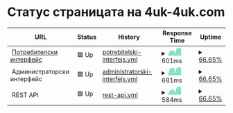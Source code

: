 # Статус страницата на 4uk-4uk.com

<!--start: status pages-->
<!-- This summary is generated by Upptime (https://github.com/upptime/upptime) -->
<!-- Do not edit this manually, your changes will be overwritten -->
<!-- prettier-ignore -->
| URL | Status | History | Response Time | Uptime |
| --- | ------ | ------- | ------------- | ------ |
| <img alt="" src="https://icons.duckduckgo.com/ip3/4uk-4uk.com.ico" height="13"> [Потребителски интерфейс](https://4uk-4uk.com) | 🟩 Up | [potrebitelski-interfejs.yml](https://github.com/4uk4uk/status-page/commits/HEAD/history/potrebitelski-interfejs.yml) | <details><summary><img alt="Response time graph" src="./graphs/potrebitelski-interfejs/response-time-week.png" height="20"> 601ms</summary><br><a href="https://status.4uk-4uk.com/history/potrebitelski-interfejs"><img alt="Response time 556" src="https://img.shields.io/endpoint?url=https%3A%2F%2Fraw.githubusercontent.com%2F4uk4uk%2Fstatus-page%2FHEAD%2Fapi%2Fpotrebitelski-interfejs%2Fresponse-time.json"></a><br><a href="https://status.4uk-4uk.com/history/potrebitelski-interfejs"><img alt="24-hour response time 818" src="https://img.shields.io/endpoint?url=https%3A%2F%2Fraw.githubusercontent.com%2F4uk4uk%2Fstatus-page%2FHEAD%2Fapi%2Fpotrebitelski-interfejs%2Fresponse-time-day.json"></a><br><a href="https://status.4uk-4uk.com/history/potrebitelski-interfejs"><img alt="7-day response time 601" src="https://img.shields.io/endpoint?url=https%3A%2F%2Fraw.githubusercontent.com%2F4uk4uk%2Fstatus-page%2FHEAD%2Fapi%2Fpotrebitelski-interfejs%2Fresponse-time-week.json"></a><br><a href="https://status.4uk-4uk.com/history/potrebitelski-interfejs"><img alt="30-day response time 556" src="https://img.shields.io/endpoint?url=https%3A%2F%2Fraw.githubusercontent.com%2F4uk4uk%2Fstatus-page%2FHEAD%2Fapi%2Fpotrebitelski-interfejs%2Fresponse-time-month.json"></a><br><a href="https://status.4uk-4uk.com/history/potrebitelski-interfejs"><img alt="1-year response time 556" src="https://img.shields.io/endpoint?url=https%3A%2F%2Fraw.githubusercontent.com%2F4uk4uk%2Fstatus-page%2FHEAD%2Fapi%2Fpotrebitelski-interfejs%2Fresponse-time-year.json"></a></details> | <details><summary><a href="https://status.4uk-4uk.com/history/potrebitelski-interfejs">66.65%</a></summary><a href="https://status.4uk-4uk.com/history/potrebitelski-interfejs"><img alt="All-time uptime 77.77%" src="https://img.shields.io/endpoint?url=https%3A%2F%2Fraw.githubusercontent.com%2F4uk4uk%2Fstatus-page%2FHEAD%2Fapi%2Fpotrebitelski-interfejs%2Fuptime.json"></a><br><a href="https://status.4uk-4uk.com/history/potrebitelski-interfejs"><img alt="24-hour uptime 0.00%" src="https://img.shields.io/endpoint?url=https%3A%2F%2Fraw.githubusercontent.com%2F4uk4uk%2Fstatus-page%2FHEAD%2Fapi%2Fpotrebitelski-interfejs%2Fuptime-day.json"></a><br><a href="https://status.4uk-4uk.com/history/potrebitelski-interfejs"><img alt="7-day uptime 66.65%" src="https://img.shields.io/endpoint?url=https%3A%2F%2Fraw.githubusercontent.com%2F4uk4uk%2Fstatus-page%2FHEAD%2Fapi%2Fpotrebitelski-interfejs%2Fuptime-week.json"></a><br><a href="https://status.4uk-4uk.com/history/potrebitelski-interfejs"><img alt="30-day uptime 77.77%" src="https://img.shields.io/endpoint?url=https%3A%2F%2Fraw.githubusercontent.com%2F4uk4uk%2Fstatus-page%2FHEAD%2Fapi%2Fpotrebitelski-interfejs%2Fuptime-month.json"></a><br><a href="https://status.4uk-4uk.com/history/potrebitelski-interfejs"><img alt="1-year uptime 77.77%" src="https://img.shields.io/endpoint?url=https%3A%2F%2Fraw.githubusercontent.com%2F4uk4uk%2Fstatus-page%2FHEAD%2Fapi%2Fpotrebitelski-interfejs%2Fuptime-year.json"></a></details>
| <img alt="" src="https://icons.duckduckgo.com/ip3/null.ico" height="13"> Администраторски интерфейс | 🟩 Up | [administratorski-interfejs.yml](https://github.com/4uk4uk/status-page/commits/HEAD/history/administratorski-interfejs.yml) | <details><summary><img alt="Response time graph" src="./graphs/administratorski-interfejs/response-time-week.png" height="20"> 681ms</summary><br><a href="https://status.4uk-4uk.com/history/administratorski-interfejs"><img alt="Response time 696" src="https://img.shields.io/endpoint?url=https%3A%2F%2Fraw.githubusercontent.com%2F4uk4uk%2Fstatus-page%2FHEAD%2Fapi%2Fadministratorski-interfejs%2Fresponse-time.json"></a><br><a href="https://status.4uk-4uk.com/history/administratorski-interfejs"><img alt="24-hour response time 712" src="https://img.shields.io/endpoint?url=https%3A%2F%2Fraw.githubusercontent.com%2F4uk4uk%2Fstatus-page%2FHEAD%2Fapi%2Fadministratorski-interfejs%2Fresponse-time-day.json"></a><br><a href="https://status.4uk-4uk.com/history/administratorski-interfejs"><img alt="7-day response time 681" src="https://img.shields.io/endpoint?url=https%3A%2F%2Fraw.githubusercontent.com%2F4uk4uk%2Fstatus-page%2FHEAD%2Fapi%2Fadministratorski-interfejs%2Fresponse-time-week.json"></a><br><a href="https://status.4uk-4uk.com/history/administratorski-interfejs"><img alt="30-day response time 696" src="https://img.shields.io/endpoint?url=https%3A%2F%2Fraw.githubusercontent.com%2F4uk4uk%2Fstatus-page%2FHEAD%2Fapi%2Fadministratorski-interfejs%2Fresponse-time-month.json"></a><br><a href="https://status.4uk-4uk.com/history/administratorski-interfejs"><img alt="1-year response time 696" src="https://img.shields.io/endpoint?url=https%3A%2F%2Fraw.githubusercontent.com%2F4uk4uk%2Fstatus-page%2FHEAD%2Fapi%2Fadministratorski-interfejs%2Fresponse-time-year.json"></a></details> | <details><summary><a href="https://status.4uk-4uk.com/history/administratorski-interfejs">66.65%</a></summary><a href="https://status.4uk-4uk.com/history/administratorski-interfejs"><img alt="All-time uptime 77.77%" src="https://img.shields.io/endpoint?url=https%3A%2F%2Fraw.githubusercontent.com%2F4uk4uk%2Fstatus-page%2FHEAD%2Fapi%2Fadministratorski-interfejs%2Fuptime.json"></a><br><a href="https://status.4uk-4uk.com/history/administratorski-interfejs"><img alt="24-hour uptime 0.00%" src="https://img.shields.io/endpoint?url=https%3A%2F%2Fraw.githubusercontent.com%2F4uk4uk%2Fstatus-page%2FHEAD%2Fapi%2Fadministratorski-interfejs%2Fuptime-day.json"></a><br><a href="https://status.4uk-4uk.com/history/administratorski-interfejs"><img alt="7-day uptime 66.65%" src="https://img.shields.io/endpoint?url=https%3A%2F%2Fraw.githubusercontent.com%2F4uk4uk%2Fstatus-page%2FHEAD%2Fapi%2Fadministratorski-interfejs%2Fuptime-week.json"></a><br><a href="https://status.4uk-4uk.com/history/administratorski-interfejs"><img alt="30-day uptime 77.77%" src="https://img.shields.io/endpoint?url=https%3A%2F%2Fraw.githubusercontent.com%2F4uk4uk%2Fstatus-page%2FHEAD%2Fapi%2Fadministratorski-interfejs%2Fuptime-month.json"></a><br><a href="https://status.4uk-4uk.com/history/administratorski-interfejs"><img alt="1-year uptime 77.77%" src="https://img.shields.io/endpoint?url=https%3A%2F%2Fraw.githubusercontent.com%2F4uk4uk%2Fstatus-page%2FHEAD%2Fapi%2Fadministratorski-interfejs%2Fuptime-year.json"></a></details>
| <img alt="" src="https://icons.duckduckgo.com/ip3/null.ico" height="13"> REST API | 🟩 Up | [rest-api.yml](https://github.com/4uk4uk/status-page/commits/HEAD/history/rest-api.yml) | <details><summary><img alt="Response time graph" src="./graphs/rest-api/response-time-week.png" height="20"> 584ms</summary><br><a href="https://status.4uk-4uk.com/history/rest-api"><img alt="Response time 528" src="https://img.shields.io/endpoint?url=https%3A%2F%2Fraw.githubusercontent.com%2F4uk4uk%2Fstatus-page%2FHEAD%2Fapi%2Frest-api%2Fresponse-time.json"></a><br><a href="https://status.4uk-4uk.com/history/rest-api"><img alt="24-hour response time 752" src="https://img.shields.io/endpoint?url=https%3A%2F%2Fraw.githubusercontent.com%2F4uk4uk%2Fstatus-page%2FHEAD%2Fapi%2Frest-api%2Fresponse-time-day.json"></a><br><a href="https://status.4uk-4uk.com/history/rest-api"><img alt="7-day response time 584" src="https://img.shields.io/endpoint?url=https%3A%2F%2Fraw.githubusercontent.com%2F4uk4uk%2Fstatus-page%2FHEAD%2Fapi%2Frest-api%2Fresponse-time-week.json"></a><br><a href="https://status.4uk-4uk.com/history/rest-api"><img alt="30-day response time 528" src="https://img.shields.io/endpoint?url=https%3A%2F%2Fraw.githubusercontent.com%2F4uk4uk%2Fstatus-page%2FHEAD%2Fapi%2Frest-api%2Fresponse-time-month.json"></a><br><a href="https://status.4uk-4uk.com/history/rest-api"><img alt="1-year response time 528" src="https://img.shields.io/endpoint?url=https%3A%2F%2Fraw.githubusercontent.com%2F4uk4uk%2Fstatus-page%2FHEAD%2Fapi%2Frest-api%2Fresponse-time-year.json"></a></details> | <details><summary><a href="https://status.4uk-4uk.com/history/rest-api">66.65%</a></summary><a href="https://status.4uk-4uk.com/history/rest-api"><img alt="All-time uptime 77.77%" src="https://img.shields.io/endpoint?url=https%3A%2F%2Fraw.githubusercontent.com%2F4uk4uk%2Fstatus-page%2FHEAD%2Fapi%2Frest-api%2Fuptime.json"></a><br><a href="https://status.4uk-4uk.com/history/rest-api"><img alt="24-hour uptime 0.00%" src="https://img.shields.io/endpoint?url=https%3A%2F%2Fraw.githubusercontent.com%2F4uk4uk%2Fstatus-page%2FHEAD%2Fapi%2Frest-api%2Fuptime-day.json"></a><br><a href="https://status.4uk-4uk.com/history/rest-api"><img alt="7-day uptime 66.65%" src="https://img.shields.io/endpoint?url=https%3A%2F%2Fraw.githubusercontent.com%2F4uk4uk%2Fstatus-page%2FHEAD%2Fapi%2Frest-api%2Fuptime-week.json"></a><br><a href="https://status.4uk-4uk.com/history/rest-api"><img alt="30-day uptime 77.77%" src="https://img.shields.io/endpoint?url=https%3A%2F%2Fraw.githubusercontent.com%2F4uk4uk%2Fstatus-page%2FHEAD%2Fapi%2Frest-api%2Fuptime-month.json"></a><br><a href="https://status.4uk-4uk.com/history/rest-api"><img alt="1-year uptime 77.77%" src="https://img.shields.io/endpoint?url=https%3A%2F%2Fraw.githubusercontent.com%2F4uk4uk%2Fstatus-page%2FHEAD%2Fapi%2Frest-api%2Fuptime-year.json"></a></details>

<!--end: status pages-->
